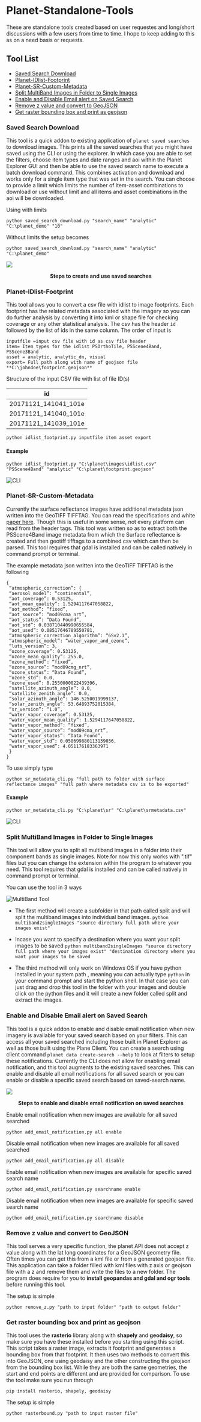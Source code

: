 # Planet-Standalone-Tools
These are standalone tools created based on user requestes and long/short discussions with a few users from time to time. I hope to keep adding to this as on a need basis or requests.

## Tool List
* [Saved Search Download](#saved-search-download)
* [Planet-IDlist-Footprint](#planet-idlist-footprint)
* [Planet-SR-Custom-Metadata](#planet-sr-custom-metadata)
* [Split MultiBand Images in Folder to Single Images](#split-multiband-images-in-folder-to-single-images)
* [Enable and Disable Email alert on Saved Search](#enable-and-disable-email-alert-on-saved-search)
* [Remove z value and convert to GeoJSON](#remove-z-value-and-convert-to-geojson)
* [Get raster bounding box and print as geojson](#get-raster-bounding-box-and-print-as-geojson)

### Saved Search Download
This tool is a quick addon to existing application of ```planet saved searches``` to download images. This prints all the saved searches that you might have saved using the CLI or using the explorer. In which case you are able to set the filters, choose item types and date ranges and aoi within the Planet Explorer GUI and then be able to use the saved search name to execute a batch download command. This combines activation and download and works only for a single item type that was set in the search. You can choose to provide a limit which limits the number of item-asset combinations to download or use without limit and all items and asset combinations in the aoi will be downloaded.

Using with limits

```python saved_search_download.py "search_name" "analytic" "C:\planet_demo" "10"```

Without limits the setup becomes

```python saved_search_download.py "search_name" "analytic" "C:\planet_demo"```

<img src="/images/saved_searches.gif">

<p align="center">
  <b>Steps to create and use saved searches</b>
</p>

### Planet-IDlist-Footprint
This tool allows you to convert a csv file with idlist to image footprints. Each footprint has the related metadata associated with the imagery so you can do further analysis by converting it into kml or shape file for checking coverage or any other statistical analysis. The csv has the header ```id``` followed by the list of ids in the same column. The order of input is
```
inputfile =input csv file with id as csv file header
item= Item types for the idlist PSOrthoTile, PSScene4Band, PSScene3Band
asset = analytic, analytic_dn, visual
export= Full path along with name of geojson file **C:\johndoe\footprint.geojson**
```

Structure of the input CSV file with list of file ID(s)

|                <center>id</center>            |
|-----------------------------------------------|
| <center>20171121_141041_101e</center>         |
| <center>20171121_141040_101e</center>         |
| <center>20171121_141039_101e</center>         |


```python idlist_footprint.py inputfile item asset export```

#### Example

```python idlist_footprint.py "C:\planet\images\idlist.csv" "PSScene4Band" "analytic" "C:\planet\footprint.geojson"```

![CLI](https://i.imgur.com/C2WXwwz.gif)

### Planet-SR-Custom-Metadata
Currently the surface reflectance images have additional metadata json written into the GeoTIFF TIFFTAG. You can read the specifications and white [paper here](https://assets.planet.com/marketing/PDF/Planet_Surface_Reflectance_Technical_White_Paper.pdf). Though this is useful in some sense, not every platform can read from the header tags. This tool was written so as to extract both the PSScene4Band image metadata from which the Surface reflectance is created and then geotiff tifftags to a combined csv which can then be parsed. This tool requires that gdal is installed and can be called natively in command prompt or terminal.

The example metadata json written into the GeoTIFF TIFFTAG is the following

```
{
 “atmospheric_correction”: {
 “aerosol_model”: “continental”,
 “aot_coverage”: 0.53125,
 “aot_mean_quality”: 1.5294117647058822,
 “aot_method”: “fixed”,
 “aot_source”: “mod09cma_nrt”,
 “aot_status”: “Data Found”,
 “aot_std”: 0.038710440990655584,
 “aot_used”: 0.08517646789550781,
 “atmospheric_correction_algorithm”: “6Sv2.1”,
 “atmospheric_model”: “water_vapor_and_ozone”,
 “luts_version”: 3,
 “ozone_coverage”: 0.53125,
 “ozone_mean_quality”: 255.0,
 “ozone_method”: “fixed”,
 “ozone_source”: “mod09cmg_nrt”,
 “ozone_status”: “Data Found”,
 “ozone_std”: 0.0,
 “ozone_used”: 0.2550000022439396,
 “satellite_azimuth_angle”: 0.0,
 “satellite_zenith_angle”: 0.0,
 “solar_azimuth_angle”: 146.5250019999137,
 “solar_zenith_angle”: 53.64893752015384,
 “sr_version”: “1.0”,
 “water_vapor_coverage”: 0.53125,
 “water_vapor_mean_quality”: 1.5294117647058822,
 “water_vapor_method”: “fixed”,
 “water_vapor_source”: “mod09cma_nrt”,
 “water_vapor_status”: “Data Found”,
 “water_vapor_std”: 0.058699880113139036,
 “water_vapor_used”: 4.051176183363971
 }
}
```
To use simply type

```python sr_metadata_cli.py "full path to folder with surface reflectance images" "full path where metadata csv is to be exported"```

#### Example

```python sr_metadata_cli.py "C:\planet\sr" "C:\planet\srmetadata.csv"```

![CLI](https://i.imgur.com/ZgCDijB.gif)


### Split MultiBand Images in Folder to Single Images

This tool will allow you to split all multiband images in a folder into their component bands as single images. Note for now this only works with ".tif" files but you can change the extension within the program to whatever you need. This tool requires that gdal is installed and can be called natively in command prompt or terminal.

You can use the tool in 3 ways

![MultiBand Tool](https://i.imgur.com/viimtTg.gif)

* The first method will create a subfolder in that path called split and will split the multiband images into individual band images.
```python multiband2singleImages "source directory full path where your images exist"```


* Incase you want to specify a destination where you want your split images to be saved
```python multiband2singleImages "source directory full path where your images exist" "destination directory where you want your images to be saved```

* The third method will only work on Windows OS if you have python installed in your system path , meaning you can actually type ```python```
in your command prompt and start the python shell. In that case you can just drag and drop this tool in the folder with your images and double click on the python files and it will create a new folder called split and extract the images.


### Enable and Disable Email alert on Saved Search
This tool is a quick addon to enable and disable email notification when new imagery is available for your saved search based on your filters. This can access all your saved searched including those built in Planet Explorer as well as those built using the Plane Client. You can create a search using client command ```planet data create-search --help``` to look at filters to setup these notifications. Currently the CLI does not allow for enabling email notification, and this tool augments to the existing saved searches. This can enable and disable all email notifications for all saved search or you can enable or disable a specific saved search based on saved-search name.

<img src="/images/add_email.gif">

<p align="center">
  <b>Steps to enable and disable email notification on saved searches</b>
</p>

Enable email notification when new images are available for all saved searched

```python add_email_notification.py all enable```

Disable email notification when new images are available for all saved searched

```python add_email_notification.py all disable```

Enable email notification when new images are available for specific saved search name

```python add_email_notification.py searchname enable```

Disable email notification when new images are available for specific saved search name

```python add_email_notification.py searchname disable```

### Remove z value and convert to GeoJSON
This tool serves a very specific function, the planet API does not accept z value along with the lat long coordinates for a GeoJSON geometry file. Often times you can get this from a kml file or from a generated geojson file. This application can take a folder filled with kml files with z axis or geojson file with a z and remove them and write the files to a new folder. The program does require for you to **install geopandas and gdal and ogr tools** before running this tool.

The setup is simple

```
python remove_z.py "path to input folder" "path to output folder"
```

### Get raster bounding box and print as geojson
This tool uses the **rasterio** library along with **shapely** and **geodaisy**, so make sure you have these installed before you starting using this script. This script takes a raster image, extracts it footprint and generates a bounding box from that footprint. It then uses two methods to convert this into GeoJSON, one using geodaisy and the other constructing the geojson from the bounding box list. While they are both the same geometries, the start and end points are different and are provided for comparison. To use the tool make sure you run through

```
pip install rasterio, shapely, geodaisy
```

The setup is simple

```
python rasterbound.py "path to input raster file"
```
